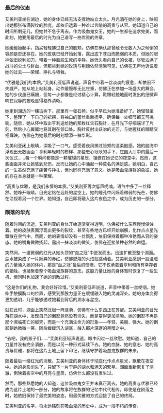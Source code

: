 ### 最后的仪态

艾美利亚坐在湖边，她的身体已经无法支撑她站立太久。月光洒在她的身上，映照出她那张布满裂纹的脸庞，却依旧透着一种难以言喻的高贵与从容。她知道自己的时间所剩无几，但她并不急于离去。作为吸血鬼女王，她的一生都在追求完美，而此刻，她要用最后的时光为自己谱写一曲优雅的终章。

她缓缓抬起手，指尖轻轻拂过自己的脸颊，仿佛在确认那曾经令无数人为之倾倒的容颜是否还存在。她的皮肤已经开始剥落，露出底下苍白而脆弱的本质，但她的眼神依旧锐利如刀，带着一种超脱生死的平静。她低头看向自己的长裙，尽管沾满了战斗的尘土与鲜血，但那些刺绣的玫瑰与荆棘依然清晰可见，仿佛在无声地诉说着她的过去——荣耀、挣扎与牺牲。

“优雅是我们的本质。”艾美利亚低声说道，声音中带着一丝淡淡的疲惫，却依旧不失威严。她从地上站起身，动作缓慢却无比庄重，仿佛正在参加一场盛大的舞会。她的步伐虽已蹒跚，但每一步都像是经过精心计算，鞋跟轻触地面时发出的细微声响在寂静的夜晚显得格外清晰。

她走到湖边的一棵古树下，那里有一张石椅，似乎早已为她准备好了。她轻轻坐下，整理了一下自己的裙摆，将袖口的蕾丝重新抚平，确保每一处细节都无可挑剔。随后，她从怀中取出亨利送给她的那枚红宝石胸针，在月光下仔细端详了片刻，然后小心翼翼地将其别在领口处。胸针反射出妖冶的光芒，与她猩红的眼睛交相辉映，仿佛在为她最后的时刻增添一抹华彩。

艾美利亚闭上眼睛，深吸了一口气，感受着夜风拂过脸颊的温柔触感。她的脑海中浮现出无数画面：亨利年轻时的模样、那些忠心耿耿的手下、庄园大厅中的最后一次仪式……每一个瞬间都像是一颗璀璨的星辰，镶嵌在她记忆的夜空中。然而，这些画面并未让她感到悲伤，反而让她的心中涌起一种莫名的满足感。她明白，自己的一生虽然充满了痛苦与挣扎，但也同样充满了意义。她是吸血鬼族群的象征，她的存在本身就是一种荣耀。

“高贵与优雅，是我们永恒的本质。”艾美利亚再次低声呢喃，语气中多了一丝释然。她睁开眼睛，目光定格在远处的星空上。她的瞳孔中闪烁着微弱的光芒，仿佛在注视着另一个世界。她知道，自己即将融入这片夜色之中，成为历史的一部分。

### 陨落的华光

随着时间的流逝，艾美利亚的身体开始逐渐变得透明，仿佛被什么东西慢慢侵蚀着。她的皮肤表面浮现出更多的裂纹，甚至有些地方已经开始崩解，化作点点星光飘散在空气中。然而，她的表情却没有一丝慌乱，依旧保持着那种冷艳而从容的姿态。她的嘴角微微扬起，露出一抹淡淡的微笑，仿佛在迎接某种必然的命运。

突然间，一道微弱的红光从她头顶的“血之冠”中迸发而出，迅速扩散至整个湖面。湖水被染成了一片妖异的赤红，仿佛燃烧的火焰般跳动着。艾美利亚感到一股温暖的力量涌入她的体内，那是“血之冠”最后的馈赠。它不仅承载着亨利和所有幸存者的牺牲，也凝聚着整个吸血鬼族群的意志。这股力量让她的身体暂时恢复了一些生机，但同时也加速了她的消散过程。

“这是你们的礼物，我会好好珍惜。”艾美利亚低声说道，声音中带着一丝哽咽。她伸手触摸胸口的位置，感受到那股力量正在缓缓融入她的灵魂深处。她的身体变得更加透明，几乎能够透过她看到背后的湖水与星空。

就在此时，湖面上突然泛起一阵涟漪，仿佛有什么东西正在苏醒。艾美利亚的目光落在湖水中，发现自己的倒影竟然没有消失，而是变得更加清晰。她的倒影不再是那个濒临死亡的躯壳，而是一个充满生命力的形象——年轻、美丽、强大。她的倒影朝她微微一笑，随后缓缓沉入湖底，融入那片深邃的黑暗之中。

“去吧，我的孩子们……”艾美利亚轻声说道，眼中闪过一丝欣慰。她知道，自己的力量并没有完全消散，而是以另一种形式延续下去。她的血脉、她的意志、她的高贵与优雅，都将在这片土地上留下印记，继续守护着吸血鬼族群的未来。

随着最后一缕红光的消散，艾美利亚的身体终于彻底化作点点星光，飘散在夜空中。她的身影消失了，只留下一片宁静的湖水和满天的繁星。湖面重新恢复了清澈，倒映着夜空中的月亮与星辰，仿佛什么都没有发生过。

然而，那些熟悉她的人知道，这位吸血鬼女王并未真正离去。她的高贵与优雅已经成为这片土地的一部分，她的故事将在族群的记忆中代代相传。即使是在陨落之时，她依旧保持了最完美的姿态，用最优雅的方式迎接了自己的终局。

艾美利亚的名字，将永远铭刻在吸血鬼的历史中，成为一段不朽的传奇。